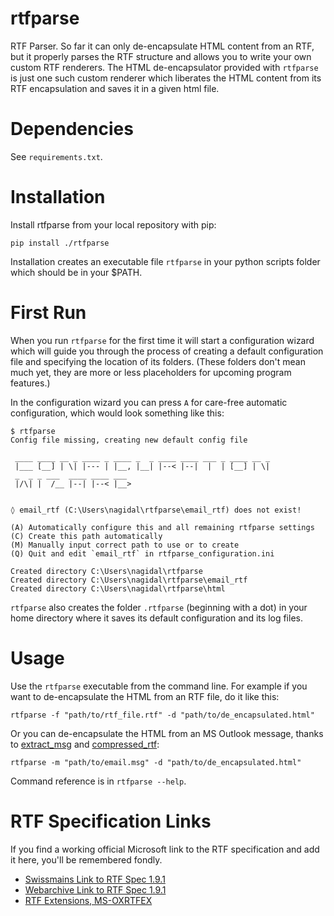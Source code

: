 # rtfparse

RTF Parser. So far it can only de-encapsulate HTML content from an RTF, but it properly parses the RTF structure and allows you to write your own custom RTF renderers. The HTML de-encapsulator provided with `rtfparse` is just one such custom renderer which liberates the HTML content from its RTF encapsulation and saves it in a given html file.

# Dependencies

See `requirements.txt`.

# Installation

Install rtfparse from your local repository with pip:

    pip install ./rtfparse

Installation creates an executable file `rtfparse` in your python scripts folder which should be in your $PATH. 

# First Run

When you run `rtfparse` for the first time it will start a configuration wizard which will guide you through the process of creating a default configuration file and specifying the location of its folders. (These folders don't mean much yet, they are more or less placeholders for upcoming program features.)

In the configuration wizard you can press `A` for care-free automatic configuration, which would look something like this:

```
$ rtfparse
Config file missing, creating new default config file

 ____ ____ __ _ ____ _ ____ _  _ ____ ____ ___ _ ____ __ _
 |___ [__] | \| |--- | |__, |__| |--< |--|  |  | [__] | \|
 _  _ _ ___  ____ ____ ___
 |/\| |  /__ |--| |--< |__>


◊ email_rtf (C:\Users\nagidal\rtfparse\email_rtf) does not exist!

(A) Automatically configure this and all remaining rtfparse settings
(C) Create this path automatically
(M) Manually input correct path to use or to create
(Q) Quit and edit `email_rtf` in rtfparse_configuration.ini

Created directory C:\Users\nagidal\rtfparse
Created directory C:\Users\nagidal\rtfparse\email_rtf
Created directory C:\Users\nagidal\rtfparse\html
```

`rtfparse` also creates the folder `.rtfparse` (beginning with a dot) in your home directory where it saves its default configuration and its log files.

# Usage

Use the `rtfparse` executable from the command line. For example if you want to de-encapsulate the HTML from an RTF file, do it like this:

    rtfparse -f "path/to/rtf_file.rtf" -d "path/to/de_encapsulated.html"

Or you can de-encapsulate the HTML from an MS Outlook message, thanks to [extract_msg](https://github.com/TeamMsgExtractor/msg-extractor) and [compressed_rtf](https://github.com/delimitry/compressed_rtf):

    rtfparse -m "path/to/email.msg" -d "path/to/de_encapsulated.html"

Command reference is in `rtfparse --help`.

# RTF Specification Links

If you find a working official Microsoft link to the RTF specification and add it here, you'll be remembered fondly.

* [Swissmains Link to RTF Spec 1.9.1](https://manuals.swissmains.com/pages/viewpage.action?pageId=1376332&preview=%2F1376332%2F10620104%2FWord2007RTFSpec9.pdf)
* [Webarchive Link to RTF Spec 1.9.1](https://web.archive.org/web/20190708132914/http://www.kleinlercher.at/tools/Windows_Protocols/Word2007RTFSpec9.pdf)
* [RTF Extensions, MS-OXRTFEX](https://docs.microsoft.com/en-us/openspecs/exchange_server_protocols/ms-oxrtfex/411d0d58-49f7-496c-b8c3-5859b045f6cf)
